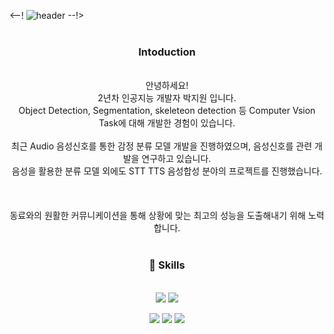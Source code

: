 <--! ![header](https://capsule-render.vercel.app/api?type=rect&color=0033CC&height=250&section=header&text=Hello%20I'm%20Jiwon&fontSize=90&animation=fadeIn&fontColor=FFFF33) --!>
<br><br>

<div align=center>
  <h3> Intoduction </h3>
  <br>
  안녕하세요!<br>2년차 인공지능 개발자 박지원 입니다.<br>
  Object Detection, Segmentation, skeleteon detection 등 Computer Vsion Task에 대해 개발한 경험이 있습니다.<br><br>
  최근 Audio 음성신호를 통한 감정 분류 모델 개발을 진행하였으며, 음성신호를 관련 개발을 연구하고 있습니다.<br>
  음성을 활용한 분류 모델 외에도 STT TTS 음성합성 분야의 프로젝트를 진행했습니다.
  <br>
  <br>
 
  
  
  <br>
  <br>
  동료와의 원활한 커뮤니케이션을 통해 상황에 맞는 최고의 성능을 도출해내기 위해 노력합니다.<br>
  
  

<br>

### :crystal_ball: Skills

<!--각 언어별 로고--> 
<br>
<img src="https://img.shields.io/badge/Python-3776AB?style=flat&logo=Python&logoColor=white"> <img src="https://img.shields.io/badge/Docker-2496ED?style=flat&logo=Docker&logoColor=white"/>

<img src="https://img.shields.io/badge/Tensorflow-FF6F00?style=flat&logo=Tensorflow&logoColor=white"/> <img src="https://img.shields.io/badge/Pytorch-EE4C2C?style=flat&logo=Pytorch&logoColor=white"/> <img src="https://img.shields.io/badge/Keras-D00000?style=flat&logo=Keras&logoColor=white"/>
 <br>
<br>
